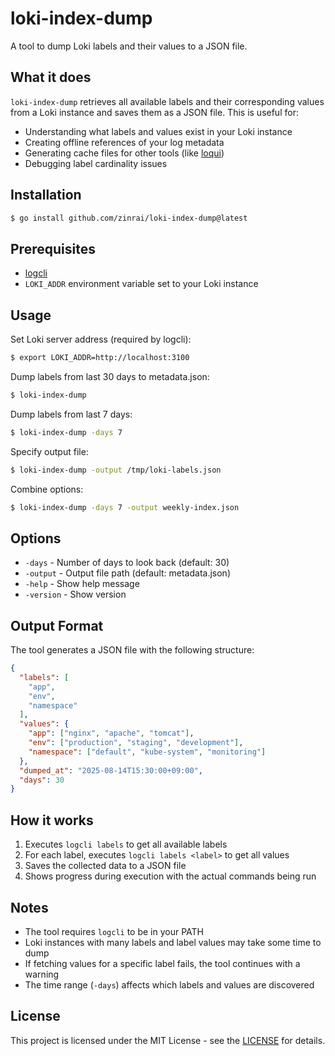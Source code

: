 # loki-index-dump

A tool to dump Loki labels and their values to a JSON file.

## What it does

`loki-index-dump` retrieves all available labels and their corresponding values from a Loki instance and saves them as a JSON file. This is useful for:

- Understanding what labels and values exist in your Loki instance
- Creating offline references of your log metadata
- Generating cache files for other tools (like [loqui](https://github.com/zinrai/loqui))
- Debugging label cardinality issues

## Installation

```bash
$ go install github.com/zinrai/loki-index-dump@latest
```

## Prerequisites

- [logcli](https://grafana.com/docs/loki/latest/query/logcli/)
- `LOKI_ADDR` environment variable set to your Loki instance

## Usage

Set Loki server address (required by logcli):

```bash
$ export LOKI_ADDR=http://localhost:3100
```

Dump labels from last 30 days to metadata.json:

```bash
$ loki-index-dump
```

Dump labels from last 7 days:

```bash
$ loki-index-dump -days 7
```

Specify output file:

```bash
$ loki-index-dump -output /tmp/loki-labels.json
```

Combine options:

```bash
$ loki-index-dump -days 7 -output weekly-index.json
```

## Options

- `-days` - Number of days to look back (default: 30)
- `-output` - Output file path (default: metadata.json)
- `-help` - Show help message
- `-version` - Show version

## Output Format

The tool generates a JSON file with the following structure:

```json
{
  "labels": [
    "app",
    "env",
    "namespace"
  ],
  "values": {
    "app": ["nginx", "apache", "tomcat"],
    "env": ["production", "staging", "development"],
    "namespace": ["default", "kube-system", "monitoring"]
  },
  "dumped_at": "2025-08-14T15:30:00+09:00",
  "days": 30
}
```

## How it works

1. Executes `logcli labels` to get all available labels
2. For each label, executes `logcli labels <label>` to get all values
3. Saves the collected data to a JSON file
4. Shows progress during execution with the actual commands being run

## Notes

- The tool requires `logcli` to be in your PATH
- Loki instances with many labels and label values may take some time to dump
- If fetching values for a specific label fails, the tool continues with a warning
- The time range (`-days`) affects which labels and values are discovered

## License

This project is licensed under the MIT License - see the [LICENSE](https://opensource.org/license/mit) for details.
